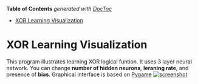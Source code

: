 <!-- START doctoc generated TOC please keep comment here to allow auto update -->
<!-- DON'T EDIT THIS SECTION, INSTEAD RE-RUN doctoc TO UPDATE -->
**Table of Contents**  *generated with [DocToc](https://github.com/thlorenz/doctoc)*

- [XOR Learning Visualization](#xor-learning-visualization)

<!-- END doctoc generated TOC please keep comment here to allow auto update -->

# XOR Learning Visualization
This program illustrates learning XOR logical funtion. It uses 3 layer neural network. You can change **number of hidden neurons**, **leraning rate**, and presence of **bias**. Graphical interface is based on [Pygame](https://www.pygame.org "Pygame")
[![screenshot](https://i.imgur.com/xPXrzr3.png "screenshot")](https://i.imgur.com/xPXrzr3.png "screenshot")
